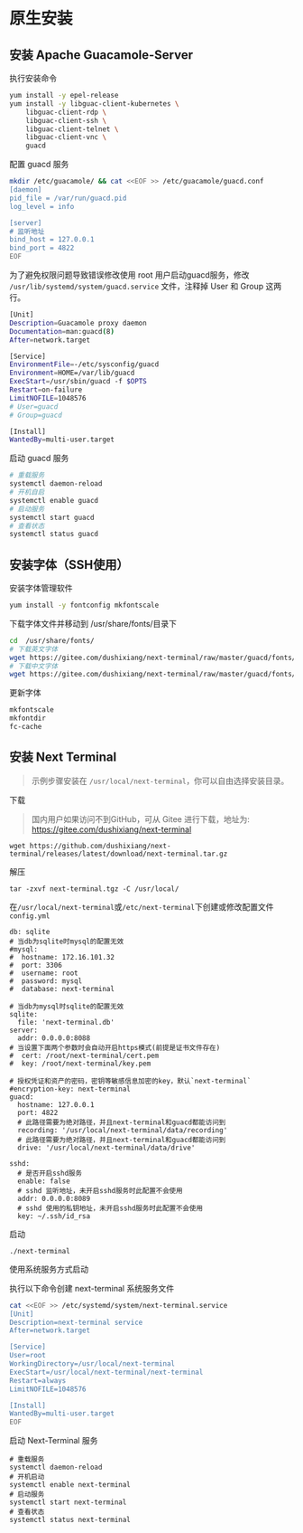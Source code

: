 # 原生安装

## 安装 Apache Guacamole-Server

执行安装命令

``` bash
yum install -y epel-release
yum install -y libguac-client-kubernetes \
    libguac-client-rdp \
    libguac-client-ssh \
    libguac-client-telnet \
    libguac-client-vnc \
    guacd
```

配置 guacd 服务

``` bash
mkdir /etc/guacamole/ && cat <<EOF >> /etc/guacamole/guacd.conf
[daemon]
pid_file = /var/run/guacd.pid
log_level = info

[server]
# 监听地址
bind_host = 127.0.0.1
bind_port = 4822
EOF
```

为了避免权限问题导致错误修改使用 root 用户启动guacd服务，修改 `/usr/lib/systemd/system/guacd.service` 文件，注释掉 User 和 Group 这两行。

``` bash
[Unit]
Description=Guacamole proxy daemon
Documentation=man:guacd(8)
After=network.target

[Service]
EnvironmentFile=-/etc/sysconfig/guacd
Environment=HOME=/var/lib/guacd
ExecStart=/usr/sbin/guacd -f $OPTS
Restart=on-failure
LimitNOFILE=1048576
# User=guacd
# Group=guacd

[Install]
WantedBy=multi-user.target
```

启动 guacd 服务

``` bash
# 重载服务
systemctl daemon-reload
# 开机自启
systemctl enable guacd
# 启动服务
systemctl start guacd
# 查看状态
systemctl status guacd
```

## 安装字体（SSH使用）

安装字体管理软件

``` bash
yum install -y fontconfig mkfontscale
```

下载字体文件并移动到 /usr/share/fonts/目录下

``` bash
cd  /usr/share/fonts/
# 下载英文字体
wget https://gitee.com/dushixiang/next-terminal/raw/master/guacd/fonts/Menlo-Regular.ttf
# 下载中文字体
wget https://gitee.com/dushixiang/next-terminal/raw/master/guacd/fonts/SourceHanSansCN-Regular.otf
```
更新字体

``` bash
mkfontscale
mkfontdir
fc-cache
```

## 安装 Next Terminal
> 示例步骤安装在 `/usr/local/next-terminal`，你可以自由选择安装目录。

下载

> 国内用户如果访问不到GitHub，可从 Gitee 进行下载，地址为: https://gitee.com/dushixiang/next-terminal

```shell
wget https://github.com/dushixiang/next-terminal/releases/latest/download/next-terminal.tar.gz
```

解压
```shell
tar -zxvf next-terminal.tgz -C /usr/local/
```

在`/usr/local/next-terminal`或`/etc/next-terminal`下创建或修改配置文件`config.yml`
```shell
db: sqlite
# 当db为sqlite时mysql的配置无效
#mysql:
#  hostname: 172.16.101.32
#  port: 3306
#  username: root
#  password: mysql
#  database: next-terminal

# 当db为mysql时sqlite的配置无效
sqlite:
  file: 'next-terminal.db'
server:
  addr: 0.0.0.0:8088
# 当设置下面两个参数时会自动开启https模式(前提是证书文件存在)
#  cert: /root/next-terminal/cert.pem
#  key: /root/next-terminal/key.pem

# 授权凭证和资产的密码，密钥等敏感信息加密的key，默认`next-terminal`
#encryption-key: next-terminal
guacd:
  hostname: 127.0.0.1
  port: 4822
  # 此路径需要为绝对路径，并且next-terminal和guacd都能访问到
  recording: '/usr/local/next-terminal/data/recording'
  # 此路径需要为绝对路径，并且next-terminal和guacd都能访问到
  drive: '/usr/local/next-terminal/data/drive'

sshd:
  # 是否开启sshd服务
  enable: false
  # sshd 监听地址，未开启sshd服务时此配置不会使用
  addr: 0.0.0.0:8089
  # sshd 使用的私钥地址，未开启sshd服务时此配置不会使用
  key: ~/.ssh/id_rsa
```

启动
```shell
./next-terminal
```

使用系统服务方式启动

执行以下命令创建 next-terminal 系统服务文件
``` bash
cat <<EOF >> /etc/systemd/system/next-terminal.service
[Unit]
Description=next-terminal service
After=network.target

[Service]
User=root
WorkingDirectory=/usr/local/next-terminal
ExecStart=/usr/local/next-terminal/next-terminal
Restart=always
LimitNOFILE=1048576

[Install]
WantedBy=multi-user.target
EOF
```

启动 Next-Terminal 服务

```shell
# 重载服务
systemctl daemon-reload
# 开机启动
systemctl enable next-terminal
# 启动服务
systemctl start next-terminal
# 查看状态
systemctl status next-terminal
```